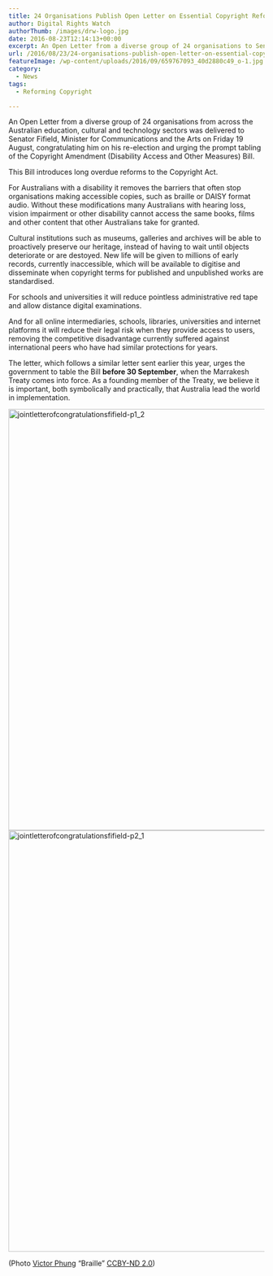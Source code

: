 ```yaml
---
title: 24 Organisations Publish Open Letter on Essential Copyright Reforms
author: Digital Rights Watch
authorThumb: /images/drw-logo.jpg
date: 2016-08-23T12:14:13+00:00
excerpt: An Open Letter from a diverse group of 24 organisations to Senator Fifield, urging the prompt tabling of the Copyright Amendment (Disability Access and Other Measures) Bill.
url: /2016/08/23/24-organisations-publish-open-letter-on-essential-copyright-reforms/
featureImage: /wp-content/uploads/2016/09/659767093_40d2880c49_o-1.jpg
category:
  - News
tags:
  - Reforming Copyright

---
```

An Open Letter from a diverse group of 24 organisations from across the Australian education, cultural and technology sectors was delivered to Senator Fifield, Minister for Communications and the Arts on Friday 19 August, congratulating him on his re-election and urging the prompt tabling of the Copyright Amendment (Disability Access and Other Measures) Bill.

This Bill introduces long overdue reforms to the Copyright Act.

For Australians with a disability it removes the barriers that often stop organisations making accessible copies, such as braille or DAISY format audio. Without these modifications many Australians with hearing loss, vision impairment or other disability cannot access the same books, films and other content that other Australians take for granted.

Cultural institutions such as museums, galleries and archives will be able to proactively preserve our heritage, instead of having to wait until objects deteriorate or are destoyed. New life will be given to millions of early records, currently inaccessible, which will be available to digitise and disseminate when copyright terms for published and unpublished works are standardised.

For schools and universities it will reduce pointless administrative red tape and allow distance digital examinations.

And for all online intermediaries, schools, libraries, universities and internet platforms it will reduce their legal risk when they provide access to users, removing the competitive disadvantage currently suffered against international peers who have had similar protections for years.

The letter, which follows a similar letter sent earlier this year, urges the government to table the Bill **before 30 September**, when the Marrakesh Treaty comes into force. As a founding member of the Treaty, we believe it is important, both symbolically and practically, that Australia lead the world in implementation.

<img loading="lazy" decoding="async" class="aligncenter size-large wp-image-381" src="http://digitalrightswatch.org.au/wp-content/uploads/2016/09/JointletterofcongratulationsFifield-p1_2-791x1024.jpg" alt="jointletterofcongratulationsfifield-p1_2" width="640" height="829" srcset="/wp-content/uploads/2016/09/JointletterofcongratulationsFifield-p1_2-791x1024.jpg 791w, /wp-content/uploads/2016/09/JointletterofcongratulationsFifield-p1_2-232x300.jpg 232w, /wp-content/uploads/2016/09/JointletterofcongratulationsFifield-p1_2-768x994.jpg 768w, /wp-content/uploads/2016/09/JointletterofcongratulationsFifield-p1_2-1187x1536.jpg 1187w, /wp-content/uploads/2016/09/JointletterofcongratulationsFifield-p1_2-1583x2048.jpg 1583w, /wp-content/uploads/2016/09/JointletterofcongratulationsFifield-p1_2-scaled.jpg 1978w" sizes="(max-width: 640px) 100vw, 640px" />

<img loading="lazy" decoding="async" class="aligncenter size-large wp-image-380" src="http://digitalrightswatch.org.au/wp-content/uploads/2016/09/JointletterofcongratulationsFifield-p2_1-791x1024.jpg" alt="jointletterofcongratulationsfifield-p2_1" width="640" height="829" srcset="/wp-content/uploads/2016/09/JointletterofcongratulationsFifield-p2_1-791x1024.jpg 791w, /wp-content/uploads/2016/09/JointletterofcongratulationsFifield-p2_1-232x300.jpg 232w, /wp-content/uploads/2016/09/JointletterofcongratulationsFifield-p2_1-768x994.jpg 768w, /wp-content/uploads/2016/09/JointletterofcongratulationsFifield-p2_1-1187x1536.jpg 1187w, /wp-content/uploads/2016/09/JointletterofcongratulationsFifield-p2_1-1583x2048.jpg 1583w, /wp-content/uploads/2016/09/JointletterofcongratulationsFifield-p2_1-scaled.jpg 1978w" sizes="(max-width: 640px) 100vw, 640px" />

(Photo [Victor Phung][1] &#8220;Braille&#8221; [CCBY-ND 2.0][2])

 [1]: https://www.flickr.com/photos/victorphung/659767093/in/photostream/
 [2]: https://creativecommons.org/licenses/by-nd/2.0/

